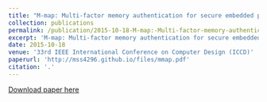 ```yaml
---
title: "M-map: Multi-factor memory authentication for secure embedded processors"
collection: publications
permalink: /publication/2015-10-18-M-map:-Multi-factor-memory-authentication-for-secure-embedded-processors
excerpt: 'M-map: Multi-factor memory authentication for secure embedded processors'
date: 2015-10-18
venue: '33rd IEEE International Conference on Computer Design (ICCD)'
paperurl: 'http://mss4296.github.io/files/mmap.pdf'
citation: '.'
---
```


[Download paper here](http://mss4296.github.io/files/mmap.pdf)
